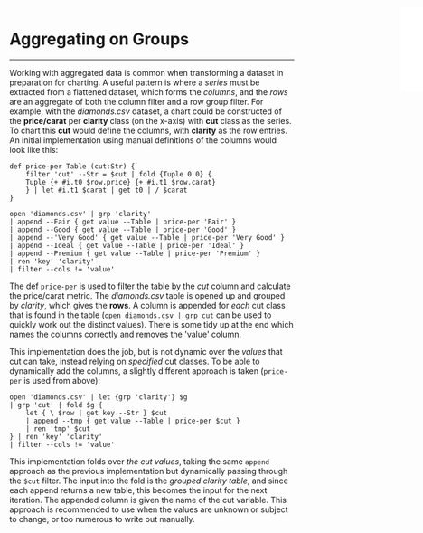 <iframe src="/.ibox.html?raw=true" style="border:none; position:fixed; width:40px; right:0; z-index=999;"></iframe>

# Aggregating on Groups
---

Working with aggregated data is common when transforming a dataset in preparation for charting.
A useful pattern is where a _series_ must be extracted from a flattened dataset, which forms the
_columns_, and the _rows_ are an aggregate of both the column filter and a row group filter.
For example, with the _diamonds.csv_ dataset, a chart could be constructed of the **price/carat**
per **clarity** class (on the x-axis) with **cut** class as the series.
To chart this **cut** would define the columns, with **clarity** as the row entries.
An initial implementation using manual definitions of the columns would look like this:
```plaintext
def price-per Table (cut:Str) {
    filter 'cut' --Str = $cut | fold {Tuple 0 0} {
	Tuple {+ #i.t0 $row.price} {+ #i.t1 $row.carat}
    } | let #i.t1 $carat | get t0 | / $carat
}

open 'diamonds.csv' | grp 'clarity'
| append --Fair { get value --Table | price-per 'Fair' }
| append --Good { get value --Table | price-per 'Good' }
| append --'Very Good' { get value --Table | price-per 'Very Good' }
| append --Ideal { get value --Table | price-per 'Ideal' }
| append --Premium { get value --Table | price-per 'Premium' }
| ren 'key' 'clarity'
| filter --cols != 'value'
```

The def `price-per` is used to filter the table by the _cut_ column and calculate the price/carat
metric. The _diamonds.csv_ table is opened up and grouped by _clarity_, which gives the **rows**.
A column is appended for _each_ cut class that is found in the table (`open diamonds.csv | grp cut`
can be used to quickly work out the distinct values). There is some tidy up at the end which names
the columns correctly and removes the 'value' column.

This implementation does the job, but is not dynamic over the _values_ that cut can take, instead
relying on _specified_ cut classes. To be able to dynamically add the columns, a slightly different
approach is taken (`price-per` is used from above):
```plaintext
open 'diamonds.csv' | let {grp 'clarity'} $g
| grp 'cut' | fold $g {
    let { \ $row | get key --Str } $cut
    | append --tmp { get value --Table | price-per $cut }
    | ren 'tmp' $cut
} | ren 'key' 'clarity'
| filter --cols != 'value'
```

This implementation folds over _the cut values_, taking the same `append` approach as the previous
implementation but dynamically passing through the `$cut` filter. The input into the fold is the
_grouped clarity table_, and since each append returns a new table, this becomes the input for the
next iteration. The appended column is given the name of the cut variable. This approach is
recommended to use when the values are unknown or subject to change, or too numerous to write out
manually.

